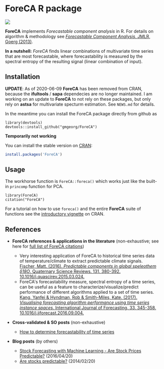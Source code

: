 # ForeCA R package

[![](https://cranlogs.r-pkg.org/badges/ForeCA)](https://cran.r-project.org/package=ForeCA)


**ForeCA** implements *Forecastable component analysis* in R.  For details on algorithm & methodology see [*Forecastable Component Analysis*, JMLR, Goerg (2013)](http://proceedings.mlr.press/v28/goerg13.pdf).


**In a nutshell:** *ForeCA* finds linear combinations
of multivariate time series that are most forecastable, where forecastability is measured by the spectral entropy of the resulting signal (linear combination of input).


## Installation

**UPDATE**: As of 2020-06-09 **ForeCA** has been removed from CRAN, because
the **ifultools** / **sapa** dependecies are no longer maintained.  I am working
on an update to **ForeCA** to not rely on these packages, but only rely on **astsa**
for multivariate specturm estimation. See `NEWS.md` for details.

In the meantime you can install the ForeCA package directly from
github as
```{r}
library(devtools)
devtools::install_github("gmgeorg/ForeCA")
```

**Temporarily not working**

You can install the stable version on
[CRAN](https://cran.r-project.org/package=ForeCA):

```r
install.packages('ForeCA')
```

## Usage

The workhorse function is `ForeCA::foreca()` which works just like the built-in `princomp` function for PCA. 

```{r}
library(ForeCA)
citation("ForeCA")
```

For a tutorial on how to use `foreca()` and the entire **ForeCA** suite of functions see the [introductory vignette](https://CRAN.R-project.org/package=ForeCA/vignettes/Introduction.html) on CRAN. 

## References

* **ForeCA references & applications in the literature** (non-exhaustive; see here for [full list of ForeCA citations](https://scholar.google.com/scholar?client=ubuntu&channel=fs&oe=utf-8&um=1&ie=UTF-8&lr&cites=5674198772479433271))

  * Very interesting application of ForeCA to historical time series data of temperature/climate to extract predictable climate signals. [Fischer, Matt. (2016). *Predictable components in global speleothem δ18O*. Quaternary Science Reviews. 131. 380-392. 10.1016/j.quascirev.2015.03.024.](https://www.researchgate.net/publication/275953571_Predictable_components_in_global_speleothem_d18O)
  * ForeCA's forecastability measure, spectral entropy of a time series, can be useful as a feature to characterize/visualize/predict performance of different algorithms applied to a set of time series. [Kang, Yanfei & Hyndman, Rob & Smith-Miles, Kate. (2017). *Visualising forecasting algorithm performance using time series instance spaces*. International Journal of Forecasting. 33. 345-358. 10.1016/j.ijforecast.2016.09.004.](https://isidl.com/wp-content/uploads/2017/06/E3999-ISIDL.pdf)


* **Cross-validated & SO posts** (non-exhaustive)

    * [How to determine forecastability of time series](https://stats.stackexchange.com/questions/126829/how-to-determine-forecastability-of-time-series)


 * **Blog posts** (by others)

   * [Stock Forecasting with Machine Learning - Are Stock Prices Predictable?](http://www.anlytcs.com/2016/04/stock-forecasting-with-machine-learning.html) (2016/04/20)
   * [Are stocks predictable?](http://fastml.com/are-stocks-predictable/) (2014/02/20)
   

